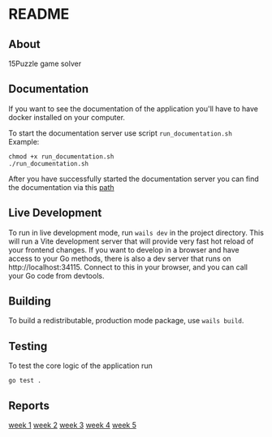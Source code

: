 # README

## About

15Puzzle game solver

## Documentation
If you want to see the documentation of the application you'll have to have docker installed on your computer. 


To start the documentation server use script `run_documentation.sh`
Example: 
```terminal
chmod +x run_documentation.sh
./run_documentation.sh
```

After you have successfully started the documentation server you can find the documentation via this [path](http://localhost:6060/pkg/github.com/ferealqq/15GoFast/)


## Live Development

To run in live development mode, run `wails dev` in the project directory. This will run a Vite development
server that will provide very fast hot reload of your frontend changes. If you want to develop in a browser
and have access to your Go methods, there is also a dev server that runs on http://localhost:34115. Connect
to this in your browser, and you can call your Go code from devtools.

## Building

To build a redistributable, production mode package, use `wails build`.


## Testing

To test the core logic of the application run
```terminal
go test . 
```

## Reports

[week 1](https://github.com/ferealqq/15GoFast/blob/main/documentation/week1.md)
[week 2](https://github.com/ferealqq/15GoFast/blob/main/documentation/week2.md)
[week 3](https://github.com/ferealqq/15GoFast/blob/main/documentation/week4.md)
[week 4](https://github.com/ferealqq/15GoFast/blob/main/documentation/week4.md)
[week 5](https://github.com/ferealqq/15GoFast/blob/main/documentation/week5.md)
